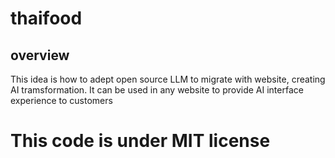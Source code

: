 # thaifood

## overview

This idea is how to adept open source LLM to migrate with website, creating AI tramsformation.
It can be used in any website to provide AI interface experience to customers

# This code is under MIT license 
